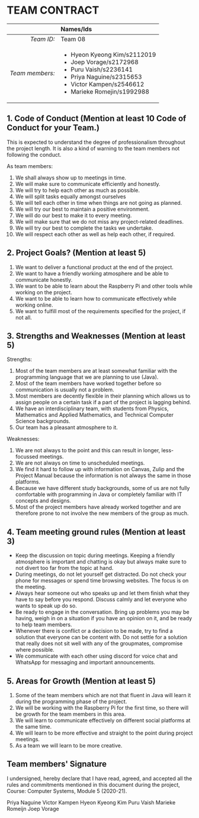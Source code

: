 # TEAM CONTRACT

|                 | **Names/Ids**  |
|----------------:|:---------------|
| *Team ID:*      |  Team 08       |
| *Team members:* | <ul><li>Hyeon Kyeong Kim/s2112019</li><li>Joep Vorage/s2172968</li><li>Puru Vaish/s2236141</li><li>Priya Naguine/s2315653</li><li>Victor Kampen/s2546612</li><li>Marieke Romejin/s1992988</li></ul>             |

## 1. Code of Conduct (Mention at least 10 Code of Conduct for your Team.)

This is expected to understand the degree of professionalism throughout the project length. It is also a kind of warning to the team members not following the conduct. 

As team members:
1. We shall always show up to meetings in time.
2. We will make sure to communicate efficiently and honestly.
3. We will try to help each other as much as possible.
4. We will split tasks equally amongst ourselves
5. We will tell each other in time when things are not going as planned. 
6. We will try our best to maintain a positive environment.
7. We will do our best to make it to every meeting.
8. We will make sure that we do not miss any project-related deadlines.
9. We will try our best to complete the tasks we undertake.
10. We will respect each other as well as help each other, if required.


## 2. Project Goals? (Mention at least 5)

1. We want to deliver a functional product at the end of the project.
2. We want to have a friendly working atmosphere and be able to communicate honestly.
3. We want to be able to learn about the Raspberry Pi and other tools while working on the project.
4. We want to be able to learn how to communicate effectively while working online.
5. We want to fulfill most of the requirements specified for the project, if not all. 


## 3. Strengths and Weaknesses (Mention at least 5)

Strengths:

1. Most of the team members are at least somewhat familiar with the programming language that we are planning to use (Java).
2. Most of the team members have worked together before so communication is usually not a problem.
3. Most members are decently flexible in their planning which allows us to assign people on a certain task if a part of the project is lagging behind.
4. We have an interdisciplinary team, with students from Physics, Mathematics and Applied Mathematics, and Technical Computer Science backgrounds.
5. Our team has a pleasant atmosphere to it.

Weaknesses:

1. We are not always to the point and this can result in longer, less-focussed meetings.
2. We are not always on time to unscheduled meetings.
3. We find it hard to follow up with information on Canvas, Zulip and the Project Manual because the information is not always the same in those platforms.
4. Because we have different study backgrounds, some of us are not fully comfortable with programming in Java or completely familiar with IT concepts and designs.
5. Most of the project members have already worked together and are therefore prone to not involve the new members of the group as much.


## 4. Team meeting ground rules (Mention at least 3)

* Keep the discussion on topic during meetings. Keeping a friendly atmosphere is important and chatting is okay but always make sure to not divert too far from the topic at hand.
* During meetings, do not let yourself get distracted. Do not check your phone for messages or spend time browsing websites. The focus is on the meeting.
* Always hear someone out who speaks up and let them finish what they have to say before you respond. Discuss calmly and let everyone who wants to speak up do so.
* Be ready to engage in the conversation. Bring up problems you may be having, weigh in on a situation if you have an opinion on it, and be ready to help team members.
* Whenever there is conflict or a decision to be made, try to find a solution that everyone can be content with. Do not settle for a solution that really does not sit well with any of the groupmates, compromise where possible.
* We communicate with each other using discord for voice chat and WhatsApp for messaging and important announcements.

## 5. Areas for Growth (Mention at least 5)

1. Some of the team members which are not that fluent in Java will learn it during the programming phase of the project.
2. We will be working with the Raspberry Pi for the first time, so there will be growth for the team members in this area.
3. We will learn to communicate effectively on different social platforms at the same time.
4. We will learn to be more effective and straight to the point during project meetings.
5. As a team we will learn to be more creative.

## Team members' Signature

 I undersigned, hereby declare that I have read, agreed, and accepted all the rules and commitments mentioned in this document during the project, Course: Computer Systems, Module 5 (2020-21).

Priya Naguine
Victor Kampen
Hyeon Kyeong Kim
Puru Vaish
Marieke Romeijn
Joep Vorage
		
